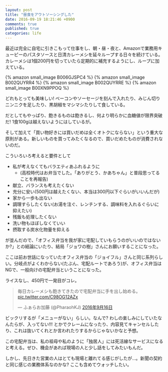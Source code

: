 ```yaml
---
layout: post
title: "昼食をアウトソーシングした"
date: 2016-09-19 18:21:46 +0900
comments: true
published: true
categories: life
---
```


最近は完全に自宅に引きこもって仕事をし、朝・昼・夜と、Amazonで業務用キューピーのパスタソースと日清カレーメシを延々ループする日々を続けている。カレーメシは1個200円を切っていたら定期的に補充するようにし、ループに加えている。

{% amazon small_image B006GJSPC4 %}
{% amazon small_image B002QUYRR4 %}
{% amazon small_image B002QUYRRE %}
{% amazon small_image B00XN9PPOQ %}

どれもとっても美味しい! ベーコンやソーセージを刻んで入れたり、みじん切りニンニクを足したり、黒胡椒をマシマシたりして食している。

だとしてもやっぱり、飽きるものは飽きるし、何より明らかに血糖値が限界突破だ! 1食100gは越えないようにはしているが。

そして加えて「買い物好きには買いだめは全くオトクにならない」という重大な原則がある。新しいものを買ってみたくなるので、買いだめたものが消費されないのだ。

こういろいろ考えると要件として

- 私が考えなくてもバラエティあふれるように
  - (高校時代はお弁当でした。「ありがとう、かあちゃん」と普段思ってることを再報告)
- 献立、バランスも考えたくない
- 充分に安い(500円は越えたくない、本当は300円以下ぐらいがいいんだが)
- 家から一歩も出ない
- 調理すらしたくない(お湯を注ぐ、レンチンする、調味料を入れるぐらいに抑えたい)
- 残飯も処理したくない
- 洗い物もほぼしなくていい
- 摂取する炭水化物量を抑える

が並んだので、「オフィス弁当を我が家に宅配していもらうのがいいのではないか?」との結論にいたり、結局「ジョワの樹」さんにお願いすることになった。

ここは前お世話になっていたオフィス弁当の「ジョイフル」さんと同じ系列らしい。分岐点がよくわからない(たぶん、宅配ルートであろう)が、オフィス弁当はNGで、一般向けの宅配弁当ということになった。

ライスなし、450円で一発目がコレ。

<blockquote class="twitter-tweet" data-lang="ja"><p lang="ja" dir="ltr">毎日カレーメシも飽きてきたので宅配弁当に手を出し始める。 <a href="https://t.co/C98OG12AZx">pic.twitter.com/C98OG12AZx</a></p>&mdash; ふぁらお加藤 (@PharaohKJ) <a href="https://twitter.com/PharaohKJ/status/776625257188761601">2016年9月16日</a></blockquote> <script async src="//platform.twitter.com/widgets.js" charset="utf-8"></script>

ビックリするが「メニューがない」らしい。なんで? わしの楽しみにしていたなんたらが、入ってない!!! とかでクレームになったり、内容見てキャンセルしたり、これは抜いてくれとか言われたりするからじゃないかなと予想。

この宅配弁当は、私の祖母や私のように「独居人」には死活線なサービスになると考える。ぜひ、機会があれば現場の人と少し話をしてみたいもんだ。

しかし、先日きた営業の人はとても現場と離れてる感じがしたが…。新聞の契約と同じ感じの業務体系なのかな? ここも含めてウォッチしたい。
